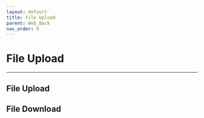 ```yaml
---
layout: default
title: File Upload
parent: Web_Back
nav_order: 9
---
```


# File Upload

---

## File Upload

## File Download